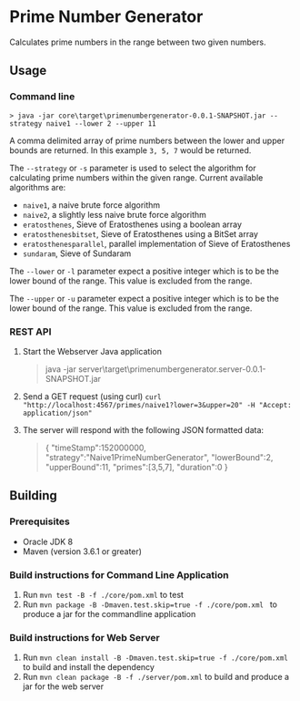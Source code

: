 # Prime Number Generator
Calculates prime numbers in the range between two given numbers.

## Usage

### Command line

    > java -jar core\target\primenumbergenerator-0.0.1-SNAPSHOT.jar --strategy naive1 --lower 2 --upper 11
    
A comma delimited array of prime numbers between the lower and upper bounds are returned. In this example `3, 5, 7` would be returned.
    
The `--strategy` or `-s` parameter is used to select the algorithm for calculating prime numbers within the given range.  Current available algorithms are:

* `naive1`, a naive brute force algorithm
* `naive2`, a slightly less naive brute force algorithm
* `eratosthenes`, Sieve of Eratosthenes using a boolean array
* `eratosthenesbitset`, Sieve of Eratosthenes using a BitSet array
* `eratosthenesparallel`, parallel implementation of Sieve of Eratosthenes
* `sundaram`, Sieve of Sundaram

The `--lower` or `-l` parameter expect a positive integer which is to be the lower bound of the range.  This value is excluded from the range.

The `--upper` or `-u` parameter expect a positive integer which is to be the lower bound of the range.  This value is excluded from the range.

### REST API

1. Start the Webserver Java application

    > java -jar server\target\primenumbergenerator.server-0.0.1-SNAPSHOT.jar

2. Send a GET request (using curl) `curl "http://localhost:4567/primes/naive1?lower=3&upper=20" -H "Accept: application/json"`
3. The server will respond with the following JSON formatted data:

    > {
    >     "timeStamp":152000000,
    >     "strategy":"Naive1PrimeNumberGenerator",
    >     "lowerBound":2,
    >     "upperBound":11,
    >     "primes":[3,5,7],
    >     "duration":0
    > }

## Building

### Prerequisites

* Oracle JDK 8
* Maven (version 3.6.1 or greater)

### Build instructions for Command Line Application

1. Run `mvn test -B -f ./core/pom.xml` to test
2. Run `mvn package -B -Dmaven.test.skip=true -f ./core/pom.xml ` to produce a jar for the commandline application

### Build instructions for Web Server

1. Run `mvn clean install -B -Dmaven.test.skip=true -f ./core/pom.xml` to build and install the dependency
2. Run `mvn clean package -B -f ./server/pom.xml` to build and produce a jar for the web server
